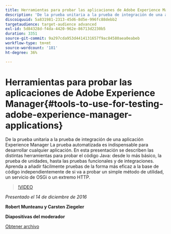 ```yaml
---
title: Herramientas para probar las aplicaciones de Adobe Experience Manager
description: 'De la prueba unitaria a la prueba de integración de una aplicación Experience Manager La prueba automatizada es indispensable para desarrollar cualquier aplicación. En esta presentación se describen las distintas herramientas para probar el código Java: desde lo más básico, la prueba de unidades, hasta las pruebas funcionales y de integraciones. Aprenda a añadir fácilmente pruebas de la forma más eficaz a la base de código independientemente de si va a probar un simple método de utilidad, un servicio de OSGi o un extremo HTTP.'
discoiquuid: 5a831981-2313-45d6-8d5e-996fc88debb2
targetaudience: target-audience advanced
exl-id: 5d84328d-f4da-4420-962e-86713d2230b5
duration: 3351
source-git-commit: 9a297cda953d4414131657f9ac84580aea0eabeb
workflow-type: tm+mt
source-wordcount: '181'
ht-degree: 36%

---
```


# Herramientas para probar las aplicaciones de Adobe Experience Manager{#tools-to-use-for-testing-adobe-experience-manager-applications}

De la prueba unitaria a la prueba de integración de una aplicación Experience Manager La prueba automatizada es indispensable para desarrollar cualquier aplicación. En esta presentación se describen las distintas herramientas para probar el código Java: desde lo más básico, la prueba de unidades, hasta las pruebas funcionales y de integraciones. Aprenda a añadir fácilmente pruebas de la forma más eficaz a la base de código independientemente de si va a probar un simple método de utilidad, un servicio de OSGi o un extremo HTTP.

>[!VIDEO](https://video.tv.adobe.com/v/19302/?quality=9)

*Presentado el 14 de diciembre de 2016*

**Robert Munteanu y Carsten Ziegeler**

**Diapositivas del moderador**

[Obtener archivo](assets/aem-gems-tools-for-testing-12-14-16.pdf)
<!--
[Get back to the Overview](https://helpx.adobe.com/experience-manager/kt/eseminars/gems/aem-index.html)
-->
